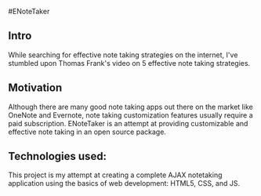 #ENoteTaker
## Intro
While searching for effective note taking strategies on the internet,
I've stumbled upon Thomas Frank's video on 5 effective note taking strategies.

## Motivation
Although there are many good note taking apps out there on the market like OneNote and Evernote,
note taking customization features usually require a paid subscription. ENoteTaker is an attempt
at providing customizable and effective note taking in an open source package.

## Technologies used:
This project is my attempt at creating a complete AJAX notetaking application using
the basics of web development: HTML5, CSS, and JS.
